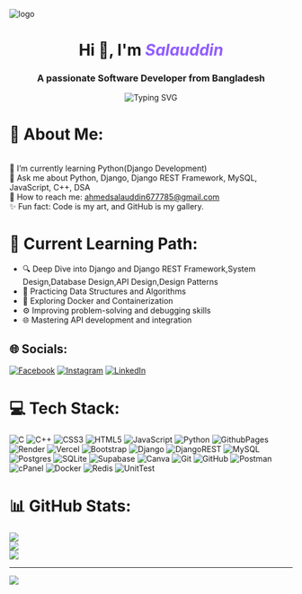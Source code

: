 
![logo](https://github.com/salauddin85/salauddin85/blob/main/Purple%20and%20Black%20Simple%20Coming%20Soon%20Banner%20(3).png)

<h1 align="center">Hi 👋, I'm <span style="color:#915EFF;"><b><i><span id="typing-name">Salauddin</span></i></b></span></h1>
<h3 align="center">A passionate Software Developer from Bangladesh</h3>

<!-- Typing Animation Script -->
<p align="center">
  <img src="https://readme-typing-svg.herokuapp.com?font=Fira+Code&size=24&pause=1000&color=915EFF&width=435&lines=Salauddin+-+Software+Developer;Python+%7C+Django+%7C+REST+API+Lover;Keep+Learning%2C+Keep+Growing" alt="Typing SVG" />
</p>

# 💫 About Me:
<br>🌱 I’m currently learning Python(Django Development)<br>💬 Ask me about Python, Django, Django REST Framework, MySQL, JavaScript, C++, DSA<br>💋 How to reach me: ahmedsalauddin677785@gmail.com<br>✨ Fun fact: Code is my art, and GitHub is my gallery.

# 🚀 Current Learning Path:
- 🔍 Deep Dive into Django and Django REST Framework,System Design,Database Design,API Design,Design Patterns 
- 🧠 Practicing Data Structures and Algorithms
- 🔄 Exploring Docker and Containerization
- ⚙️ Improving problem-solving and debugging skills
- 🌐 Mastering API development and integration

## 🌐 Socials:

[![Facebook](https://img.shields.io/badge/Facebook-%231877F2.svg?logo=Facebook&logoColor=white)](https://web.facebook.com/profile.php?id=100065552193602)
[![Instagram](https://img.shields.io/badge/Instagram-%23E4405F.svg?logo=Instagram&logoColor=white)](https://www.instagram.com/salauddin_ahmed_46/)
[![LinkedIn](https://img.shields.io/badge/LinkedIn-%230077B5.svg?logo=linkedin&logoColor=white)](https://www.linkedin.com/in/salauddinahmed85/)


# 💻 Tech Stack:
![C](https://img.shields.io/badge/c-%2300599C.svg?style=for-the-badge&logo=c&logoColor=white)
![C++](https://img.shields.io/badge/c++-%2300599C.svg?style=for-the-badge&logo=c%2B%2B&logoColor=white)
![CSS3](https://img.shields.io/badge/css3-%231572B6.svg?style=for-the-badge&logo=css3&logoColor=white)
![HTML5](https://img.shields.io/badge/html5-%23E34F26.svg?style=for-the-badge&logo=html5&logoColor=white)
![JavaScript](https://img.shields.io/badge/javascript-%23323330.svg?style=for-the-badge&logo=javascript&logoColor=%23F7DF1E)
![Python](https://img.shields.io/badge/python-3670A0?style=for-the-badge&logo=python&logoColor=ffdd54)
![GithubPages](https://img.shields.io/badge/github%20pages-121013?style=for-the-badge&logo=github&logoColor=white)
![Render](https://img.shields.io/badge/Render-%2346E3B7.svg?style=for-the-badge&logo=render&logoColor=white)
![Vercel](https://img.shields.io/badge/vercel-%23000000.svg?style=for-the-badge&logo=vercel&logoColor=white)
![Bootstrap](https://img.shields.io/badge/bootstrap-%238511FA.svg?style=for-the-badge&logo=bootstrap&logoColor=white)
![Django](https://img.shields.io/badge/django-%23092E20.svg?style=for-the-badge&logo=django&logoColor=white)
![DjangoREST](https://img.shields.io/badge/DJANGO-REST-ff1709?style=for-the-badge&logo=django&logoColor=white&color=ff1709&labelColor=gray)
![MySQL](https://img.shields.io/badge/mysql-4479A1.svg?style=for-the-badge&logo=mysql&logoColor=white)
![Postgres](https://img.shields.io/badge/postgres-%23316192.svg?style=for-the-badge&logo=postgresql&logoColor=white)
![SQLite](https://img.shields.io/badge/sqlite-%2307405e.svg?style=for-the-badge&logo=sqlite&logoColor=white)
![Supabase](https://img.shields.io/badge/Supabase-3ECF8E?style=for-the-badge&logo=supabase&logoColor=white)
![Canva](https://img.shields.io/badge/Canva-%2300C4CC.svg?style=for-the-badge&logo=Canva&logoColor=white)
![Git](https://img.shields.io/badge/git-%23F05033.svg?style=for-the-badge&logo=git&logoColor=white)
![GitHub](https://img.shields.io/badge/github-%23121011.svg?style=for-the-badge&logo=github&logoColor=white)
![Postman](https://img.shields.io/badge/Postman-FF6C37?style=for-the-badge&logo=postman&logoColor=white)
![cPanel](https://img.shields.io/badge/cPanel-FF6C2C?style=for-the-badge&logo=cpanel&logoColor=white)
![Docker](https://img.shields.io/badge/docker-2496ED.svg?style=for-the-badge&logo=docker&logoColor=white)
![Redis](https://img.shields.io/badge/Redis-%23DC382D.svg?style=for-the-badge&logo=redis&logoColor=white)
![UnitTest](https://img.shields.io/badge/unittest-%23232F3E.svg?style=for-the-badge&logo=python&logoColor=white)



# 📊 GitHub Stats:
![](https://github-readme-stats.vercel.app/api?username=salauddin85&theme=neon&hide_border=false&include_all_commits=false&count_private=false)<br/>
![](https://github-readme-streak-stats.herokuapp.com/?user=salauddin85&theme=neon&hide_border=false)<br/>
![](https://github-readme-stats.vercel.app/api/top-langs/?username=salauddin85&theme=neon&hide_border=false&include_all_commits=false&count_private=false&layout=compact)

---
[![](https://visitcount.itsvg.in/api?id=salauddin85&icon=1&color=0)](https://visitcount.itsvg.in)

<!-- Proudly created with GPRM ( https://gprm.itsvg.in ) -->
